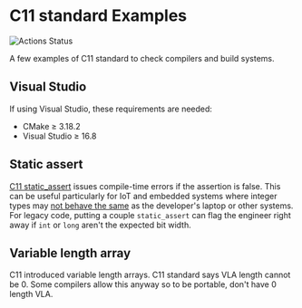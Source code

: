 # C11 standard Examples

![Actions Status](https://github.com/scivision/c11-examples/workflows/ci/badge.svg)

A few examples of C11 standard to check compilers and build systems.

## Visual Studio

If using Visual Studio, these requirements are needed:

* CMake &ge; 3.18.2
* Visual Studio &ge; 16.8

## Static assert

[C11 static_assert](https://en.cppreference.com/w/c/language/_Static_assert)
issues compile-time errors if the assertion is false.
This can be useful particularly for IoT and embedded systems where integer types may
[not behave the same](https://blog.feabhas.com/2014/10/vulnerabilities-in-c-when-integers-go-bad/)
as the developer's laptop or other systems.
For legacy code, putting a couple `static_assert` can flag the engineer right away if `int` or `long` aren't the expected bit width.

## Variable length array

C11 introduced variable length arrays.
C11 standard says VLA length cannot be 0.
Some compilers allow this anyway so to be portable, don't have 0 length VLA.
